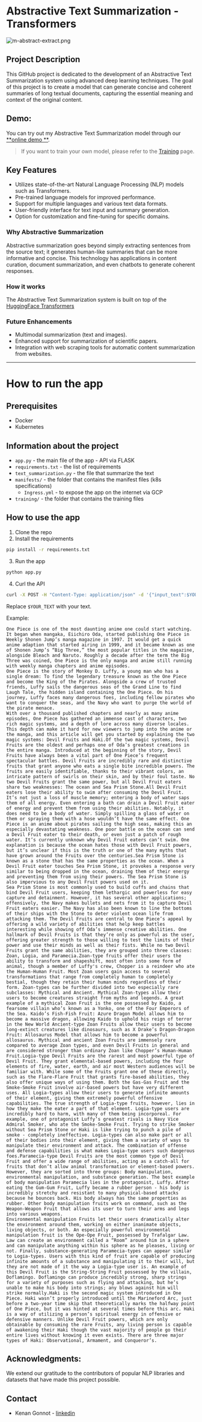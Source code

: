 # Abstractive Text Summarization - Transformers

![m-abstract-extract.png](assets%2Fm-abstract-extract.png)

## Project Description

This GitHub project is dedicated to the development of an Abstractive Text Summarization system using advanced deep
learning techniques. The goal of this project is to create a model that can generate concise and coherent summaries of
long textual documents, capturing the essential meaning and context of the original content.

## Demo:

You can try out my Abstractive Text Summarization model through our [**online demo
**](http://kenan.gonnot.net/text_summarization).



> If you want to train your own model, please refer to the [Training](training) page.

## Key Features

* Utilizes state-of-the-art Natural Language Processing (NLP) models such as Transformers.
* Pre-trained language models for improved performance.
* Support for multiple languages and various text data formats.
* User-friendly interface for text input and summary generation.
* Option for customization and fine-tuning for specific domains.

### Why Abstractive Summarization

Abstractive summarization goes beyond simply extracting sentences from the source text; it generates human-like
summaries that can be more informative and concise. This technology has applications in content curation, document
summarization, and even chatbots to generate coherent responses.

### How it works

The Abstractive Text Summarization system is built on top of
the [HuggingFace Transformers](https://huggingface.co/transformers/)

### Future Enhancements

* Multimodal summarization (text and images).
* Enhanced support for summarization of scientific papers.
* Integration with web scraping tools for automatic content summarization from websites.

***

# How to run the app

## Prerequisites

* Docker
* Kubernetes

## Information about the project

* `app.py` - the main file of the app - API via FLASK
* `requirements.txt` - the list of requirements
* `text_summarization.py` - the file that summarize the text
* `manifests/` - the folder that contains the manifest files (k8s specifications)
    * `Ingress.yml` - to expose the app on the internet via GCP
* `training/` - the folder that contains the training files

## How to use the app

1. Clone the repo
2. Install the requirements

```bash
pip install -r requirements.txt
```

3. Run the app

```bash
python app.py
```

4. Curl the API

```bash
curl -X POST -H "Content-Type: application/json" -d '{"input_text":$YOUR_TEXT}' http://localhost:5004/v1/inference/text_summarization/abstract
```

Replace `$YOUR_TEXT` with your text.

Example:

```string
One Piece is one of the most daunting anime one could start watching. It began when mangaka, Eiichiro Oda, started publishing One Piece in Weekly Shonen Jump’s manga magazine in 1997. It would get a quick anime adaption that started airing in 1999, and it became known as one of Shonen Jump’s “Big Three,” the most popular titles in the magazine, alongside Bleach and Naruto. Roughly a decade after the term the Big Three was coined, One Piece is the only manga and anime still running with weekly manga chapters and anime episodes.
One Piece is the story of Monkey D. Luffy, a young man who has a single dream: To find the legendary treasure known as the One Piece and become the King of the Pirates. Alongside a crew of trusted friends, Luffy sails the dangerous seas of the Grand Line to find Laugh Tale, the hidden island containing the One Piece. On his journey, Luffy faces many dangerous foes, including fellow pirates who want to conquer the seas, and the Navy who want to purge the world of the pirate menace.
With over a thousand published chapters and nearly as many anime episodes, One Piece has gathered an immense cast of characters, two rich magic systems, and a depth of lore across many diverse locales. This depth can make it hard for new viewers to jump into the anime or the manga, and this article will get you started by explaining the two magic systems: Devil Fruits and Haki.Of the two magic systems, Devil Fruits are the oldest and perhaps one of Oda’s greatest creations in the entire manga. Introduced at the beginning of the story, Devil Fruits have always been a vital part of One Piece’s frequent spectacular battles. Devil Fruits are incredibly rare and distinctive fruits that grant anyone who eats a single bite incredible powers. The fruits are easily identifiable, thanks to their vibrant colors, an intricate pattern of swirls on their skin, and by their foul taste. No two Devil Fruits grant the same power, but all Devil Fruit eaters share two weaknesses: The ocean and Sea Prism Stone.All Devil Fruit eaters lose their ability to swim after consuming the Devil Fruit. It’s not just a loss of muscle memory; entering a body of water saps them of all energy. Even entering a bath can drain a Devil Fruit eater of energy and prevent them from using their abilities. Notably, it does need to be a body of water. Simply spilling a glass of water on them or spraying them with a hose wouldn’t have the same effect. One Piece is an anime about pirates sailing the high seas, making this an especially devastating weakness. One poor battle on the ocean can send a Devil Fruit eater to their death, or even just a patch of rough water. It’s currently unknown why Devil Fruit eaters can’t swim. One explanation is because the ocean hates those with Devil Fruit powers, but it’s unclear if this is the truth or one of the many myths that have grown around the Fruits over the centuries.Sea Prism Stone is known as a stone that has the same properties as the ocean. When a Devil Fruit eater touches Sea Prism Stone, it provokes a response very similar to being dropped in the ocean, draining them of their energy and preventing them from using their powers. The Sea Prism Stone is also impervious to any Devil Fruit powers used on it.
Sea Prism Stone is most commonly used to build cuffs and chains that bind Devil Fruit users, keeping them lethargic and powerless for easy capture and detainment. However, it has several other applications; offensively, the Navy makes bullets and nets from it to capture Devil Fruit eaters easier. The Navy has also been known to line the bottoms of their ships with the Stone to deter violent ocean life from attacking them. The Devil Fruits are central to One Piece’s appeal by offering a wild variety of abilities that help keep battles interesting while showing off Oda’s immense creative abilities. One hallmark of Devil Fruits is that they’re only as powerful as the user, offering greater strength to those willing to test the limits of their power and use their minds as well as their fists. While no two Devil Fruits grant the same abilities, they are grouped into three classes: Zoan, Logia, and Paramecia.Zoan-type fruits offer their users the ability to transform and shapeshift, most often into some form of animal, though a member of Luffy's crew, Chopper is a reindeer who ate the Human-Human Fruit. Most Zoan users gain access to several transformations that range from completely human to completely bestial, though they retain their human minds regardless of their form. Zoan-types can be further divided into two especially rare subclasses: Mythical and Ancient. Mythical Zoan-types allow their users to become creatures straight from myths and legends. A great example of a mythical Zoan Fruit is the one possessed by Kaido, a fearsome villain who’s known as a Yonko, one of the Four Emperors of the Sea. Kaido’s Fish-Fish Fruit: Azure Dragon Model allows him to become a massive dragon, allowing Kaido to uphold his reign of terror in the New World Ancient-type Zoan Fruits allow their users to become long-extinct creatures like dinosaurs, such as X Drake’s Dragon-Dragon Fruit: Allosaurus Model that allows him to become a powerful allosaurus. Mythical and ancient Zoan Fruits are immensely rare compared to average Zoan types, and even Devil Fruits in general and are considered stronger than ordinary Zoan like Chopper’s Human-Human Fruit.Logia-type Devil Fruits are the rarest and most powerful type of Devil Fruit. They grant elemental-based powers, including the four elements of fire, water, earth, and air most Western audiences will be familiar with. While some of the Fruits grant one of these directly, such as the Flare-Flare Fruit that grants fire-based abilities, they also offer unique ways of using them. Both the Gas-Gas Fruit and the Smoke-Smoke Fruit involve air-based powers but have very different uses. All Logia-types allow their users to generate infinite amounts of their element, giving them extremely powerful offensive capabilities. The true strength of Logia-type fruits, however, lies in how they make the eater a part of that element. Logia-type users are incredibly hard to harm, with many of them being incorporeal. For example, one of protagonist Luffy’s greatest rivals is Navy Vice Admiral Smoker, who ate the Smoke-Smoke Fruit. Trying to strike Smoker without Sea Prism Stone or Haki is like trying to punch a pile of smoke - completely ineffective. Logia-types can also make part or all of their bodies into their element, giving them a variety of ways to manipulate their environment and attack. The combination of offense and defense capabilities is what makes Logia-type users such dangerous foes.Paramecia-type Devil Fruits are the most common type of Devil Fruit and offer a wide range of abilities, acting as a catch-all for fruits that don’t allow animal transformation or element-based powers. However, they are sorted into three groups: Body manipulation, environmental manipulation, and substance generation. The best example of body manipulation Paramecia lies in the protagonist, Luffy. After eating the Gum-Gum Fruit, Luffy became a rubber person - his body is incredibly stretchy and resistant to many physical-based attacks because he bounces back. His body always has the same properties as rubber. Other body manipulation fruits work on command, such as the Weapon-Weapon Fruit that allows its user to turn their arms and legs into various weapons.
Environmental manipulation Fruits let their users dramatically alter the environment around them, working on either inanimate objects, living objects, or both. An especially powerful environmental manipulation fruit is the Ope-Ope Fruit, possessed by Trafalgar Law. Law can create an environment called a “Room” around him in a sphere and can manipulate anything within his sphere as he pleases, living or not. Finally, substance-generating Paramecia-types can appear similar to Logia-types. Users with this kind of fruit are capable of producing infinite amounts of a substance and manipulating it to their will, but they are not made of it the way a Logia-type user is. An example of this Devil Fruit is the String-String Fruit possessed by the villain, Doflamingo. Doflamingo can produce incredibly strong, sharp strings for a variety of purposes such as flying and attacking, but he’s unable to make his body into strings; any blows against him will strike normally.Haki is the second magic system introduced in One Piece. Haki wasn’t properly introduced until the Marineford Arc, just before a two-year time skip that theoretically marks the halfway point of One Piece, but it was hinted at several times before this arc. Haki is a way of utilizing a person’s spiritual energy in offensive or defensive manners. Unlike Devil Fruit powers, which are only obtainable by consuming the rare Fruits, any living person is capable of awakening their Haki though the vast majority of people go their entire lives without knowing it even exists. There are three major types of Haki: Observational, Armament, and Conqueror’s.  
```

## Acknowledgments:
We extend our gratitude to the contributors of popular NLP libraries and datasets that have made this project possible.

## Contact

* Kenan Gonnot - [linkedin](https://www.linkedin.com/in/kenan-gonnot/)
